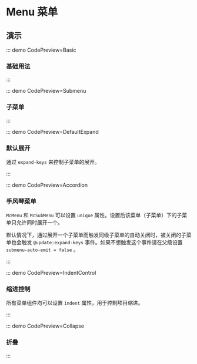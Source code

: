# Menu 菜单

## 演示

::: demo CodePreview=Basic

### 基础用法

<Basic />

:::

::: demo CodePreview=Submenu

### 子菜单

<Submenu />

:::

::: demo CodePreview=DefaultExpand

### 默认展开

通过 `expand-keys` 来控制子菜单的展开。

<DefaultExpand />

:::

::: demo CodePreview=Accordion

### 手风琴菜单

`McMenu` 和 `McSubMenu` 可以设置 `unique` 属性。设置后该菜单（子菜单）下的子菜单只允许同时展开一个。

默认情况下，通过展开一个子菜单而触发同级子菜单的自动关闭时，被关闭的子菜单也会触发 `@update:expand-keys` 事件。如果不想触发这个事件请在父级设置 `submenu-auto-emit = false` 。

<Accordion />

:::

::: demo CodePreview=IndentControl

### 缩进控制

所有菜单组件均可以设置 `indent` 属性，用于控制项目缩进。

<IndentControl />

:::

::: demo CodePreview=Collapse

### 折叠

<Collapse />

:::
